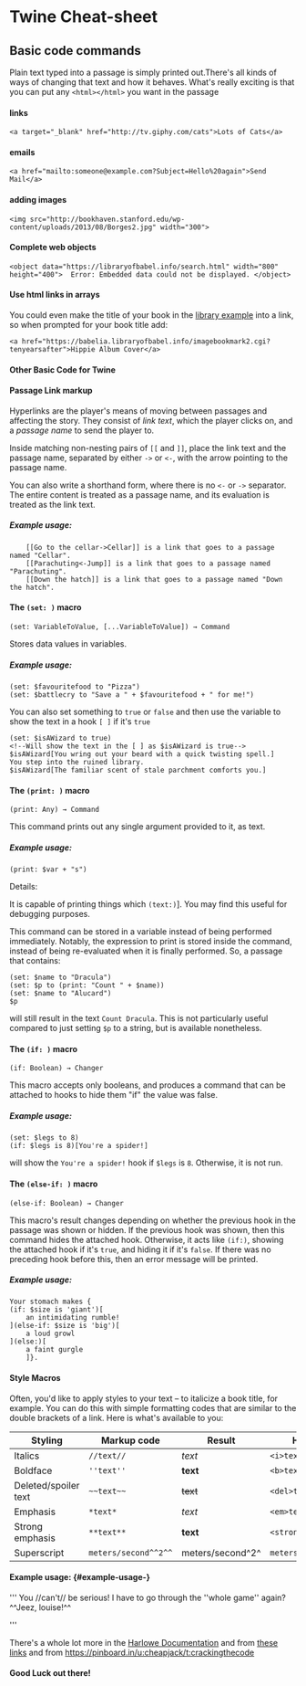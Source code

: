 # Twine Cheat-sheet

## Basic code commands

Plain text typed into a passage is simply printed out.There's all kinds of ways of changing that text and how it behaves.  What's really exciting is that you can put any `<html></html>` you want in the passage

#### links
`<a target="_blank" href="http://tv.giphy.com/cats">Lots of Cats</a>`

#### emails
`<a href="mailto:someone@example.com?Subject=Hello%20again">Send Mail</a>`

#### adding images
`<img src="http://bookhaven.stanford.edu/wp-content/uploads/2013/08/Borges2.jpg" width="300">`

#### Complete web objects

`<object data="https://libraryofbabel.info/search.html" width="800" height="400">  Error: Embedded data could not be displayed. </object>`

#### Use html links in arrays

You could even make the title of your book in the [library example](http://domesticscience.org.uk/library.html) into a link, so when prompted for your book title add:

`<a href="https://babelia.libraryofbabel.info/imagebookmark2.cgi?tenyearsafter">Hippie Album Cover</a>`

#### Other Basic Code for Twine

#### Passage Link markup

Hyperlinks are the player's means of moving between passages and
affecting the story. They consist of *link text*, which the player
clicks on, and a *passage name* to send the player to.

Inside matching non-nesting pairs of `[[` and `]]`, place the link text
and the passage name, separated by either `->` or `<-`, with the arrow
pointing to the passage name.

You can also write a shorthand form, where there is no `<-` or `->`
separator. The entire content is treated as a passage name, and its
evaluation is treated as the link text.

##### Example usage:

```
    [[Go to the cellar->Cellar]] is a link that goes to a passage named "Cellar".
    [[Parachuting<-Jump]] is a link that goes to a passage named "Parachuting".
    [[Down the hatch]] is a link that goes to a passage named "Down the hatch".
```


#### The `(set: )` macro
`(set: VariableToValue, [...VariableToValue]) → Command`

Stores data values in variables.
##### Example usage:
```
(set: $favouritefood to "Pizza")
(set: $battlecry to "Save a " + $favouritefood + " for me!")
```
You can also set something to `true` or `false` and then use the variable to show the text in a  hook `[ ]` if it's `true`

```
(set: $isAWizard to true)
<!--Will show the text in the [ ] as $isAWizard is true-->
$isAWizard[You wring out your beard with a quick twisting spell.]
You step into the ruined library.
$isAWizard[The familiar scent of stale parchment comforts you.]
```


#### The `(print: )` macro
`(print: Any) → Command`

This command prints out any single argument provided to it, as text.
##### Example usage:
```
(print: $var + "s")
```
Details:

It is capable of printing things which `(text:)`]. You may find this useful for debugging purposes.

This command can be stored in a variable instead of being performed immediately. Notably, the expression to print is stored inside the command, instead of being re-evaluated when it is finally performed. So, a passage that contains:
```
(set: $name to "Dracula")
(set: $p to (print: "Count " + $name))
(set: $name to "Alucard")
$p
```

will still result in the text `Count Dracula`. This is not particularly useful compared to just setting `$p` to a string, but is available nonetheless.


#### The `(if: )` macro
`(if: Boolean) → Changer`

This macro accepts only booleans, and produces a command that can be attached to hooks to hide them "if" the value was false.
##### Example usage:
```
(set: $legs to 8)
(if: $legs is 8)[You're a spider!]
```
will show the `You're a spider!` hook if `$legs` is `8`. Otherwise, it is not run.

#### The `(else-if: )` macro
`(else-if: Boolean) → Changer`

This macro's result changes depending on whether the previous hook in the passage was shown or hidden. If the previous hook was shown, then this command hides the attached hook. Otherwise, it acts like `(if:)`, showing the attached hook if it's `true`, and hiding it if it's `false`. If there was no preceding hook before this, then an error message will be printed.

##### Example usage:
```
Your stomach makes {
(if: $size is 'giant')[
    an intimidating rumble!
](else-if: $size is 'big')[
    a loud growl
](else:)[
    a faint gurgle
    ]}.
```

#### Style Macros

Often, you'd like to apply styles to your text – to italicize a book
title, for example. You can do this with simple formatting codes that
are similar to the double brackets of a link. Here is what's available
to you:

Styling|Markup code|Result|HTML produced
---------------------|---------- | ---------------------- | ------------------ 
Italics | `//text//` | *text* | `<i>text</i>`
Boldface | `''text''` | **text** | `<b>text</b>`
Deleted/spoiler text | `~~text~~` | ~~text~~ | `<del>text</del>`
Emphasis | `*text*` | *text* | `<em>text</em>`
Strong emphasis | `**text**` |  **text** | `<strong>text</strong>`
Superscript | `meters/second^^2^^` | meters/second^2^ | `meters/second<sup>2</sup>`

#### Example usage: {#example-usage-}

'''
    You //can't// be serious! I have to go through the ''whole game''
    again? ^^Jeez, louise!^^

'''

There's a whole lot more in the [Harlowe Documentation](http://twine2.neocities.org/) and from [these links](https://pinboard.in/u:cheapjack/t:twine/t:tools) and from https://pinboard.in/u:cheapjack/t:crackingthecode

#### Good Luck out there!


